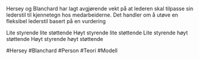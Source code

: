Hersey og Blanchard har lagt avgjørende vekt på at lederen skal tilpasse sin lederstil til kjennetegn hos medarbeiderne. Det handler om å utøve en fleksibel lederstil basert på en vurdering

Lite styrende lite støttende
Høyt styrende lite støttende
Lite styrende høyt støttende
Høyt styrende høyt støttende

#Hersey #Blanchard #Person #Teori #Modell
